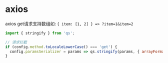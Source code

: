 # axios

axios get请求支持数组如: `{ item: [1, 2] } => ?item=1&item=2`

```js
import { stringify } from 'qs';

// 请求拦截
if (config.method.toLocaleLowerCase() === 'get') {
  config.paramsSerializer = params => qs.stringify(params, { arrayFormat: 'repeat' });
}
```
